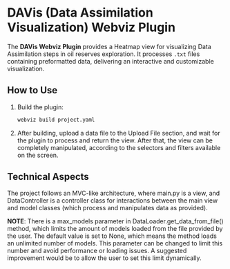 # DAVis (Data Assimilation Visualization) Webviz Plugin

The **DAVis Webviz Plugin** provides a Heatmap view for visualizing Data Assimilation steps in oil reserves exploration. It processes `.txt` files containing preformatted data, delivering an interactive and customizable visualization.

## How to Use

1. Build the plugin:
   ```bash
   webviz build project.yaml

2. After building, upload a data file to the Upload File section, and wait for the plugin to process and return the view. After that,
the view can be completely manipulated, according to the selectors and filters available on the screen.

## Technical Aspects

The project follows an MVC-like architecture, where main.py is a view, and DataController is a controller class for interactions between the main view and model classes (which process and manipulates data as provided). 

**NOTE**: There is a max_models parameter in DataLoader.get_data_from_file() method, which limits the amount of models loaded from the file provided by the user. The default value is set to None, which means the method loads an unlimited number of models. This parameter can be changed to limit this number and avoid performance or loading issues. A suggested improvement would be to allow the user to set this limit dynamically.